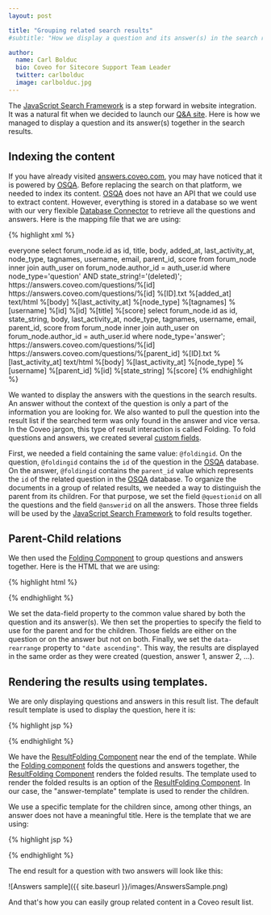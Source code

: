 ```yaml
---
layout: post

title: "Grouping related search results"
#subtitle: "How we display a question and its answer(s) in the search results of our Q&A site"

author:
  name: Carl Bolduc
  bio: Coveo for Sitecore Support Team Leader
  twitter: carlbolduc
  image: carlbolduc.jpg
---
```


The [JavaScript Search Framework](https://developers.coveo.com/display/JsSearch/Home) is a step forward in website integration. It was a natural fit when we decided to launch our [Q&A site](http://answers.coveo.com). Here is how we managed to display a question and its answer(s) together in the search results.

<!-- more -->

## Indexing the content

If you have already visited [answers.coveo.com](http://answers.coveo.com), you may have noticed that it is powered by [OSQA](http://www.osqa.net/). Before replacing the search on that platform, we needed to index its content. [OSQA](http://www.osqa.net/) does not have an API that we could use to extract content. However, everything is stored in a database so we went with our very flexible [Database Connector](http://onlinehelp.coveo.com/en/ces/7.0/Administrator/database_connector_features.htm) to retrieve all the questions and answers. Here is the mapping file that we are using:

{% highlight xml %}
<?xml version="1.0" encoding="utf-8" ?> 
<ODBC>
    <CommonMapping>
        <AllowedUsers>
            <AllowedUser type="Windows" allowed="true">
                <Name>everyone</Name>
                <Server></Server>
            </AllowedUser>
        </AllowedUsers>
    </CommonMapping>
    <Mapping type="Questions">
        <Accessor type="query">
            select forum_node.id as id, title, body, added_at, last_activity_at, node_type, tagnames, username, email, parent_id, score from forum_node inner join auth_user on forum_node.author_id = auth_user.id where node_type='question' AND state_string!='(deleted)';
        </Accessor>
        <Fields>
            <Uri>https://answers.coveo.com/questions/%[id]</Uri>
            <ClickableUri>https://answers.coveo.com/questions/%[id]</ClickableUri>
            <FileName>%[ID].txt</FileName>
            <Title>%[ID]</Title>
            <ModifiedDate>%[added_at]</ModifiedDate>
            <ContentType>text/html</ContentType>
            <Title>%[title]</Title>
            <Body>
                %[body]
            </Body>
            <CustomFields>
                <CustomField name="OrderDate">%[last_activity_at]</CustomField>
                <CustomField name="nodetype">%[node_type]</CustomField>
                <CustomField name="tags">%[tagnames]</CustomField>
                <CustomField name="sysAuthor">%[username]</CustomField>
                <CustomField name="foldingid">%[id]</CustomField>
                <CustomField name="questionid">%[id]</CustomField>
                <CustomField name="questiontitle">%[title]</CustomField>
	        <CustomField name="score">%[score]</CustomField>
            </CustomFields>
        </Fields>
    </Mapping>
    <Mapping type="Answers">
        <Accessor type="query">
            select forum_node.id as id, state_string, body, last_activity_at, node_type, tagnames, username, email, parent_id, score from forum_node inner join auth_user on forum_node.author_id = auth_user.id where node_type='answer';
        </Accessor>
        <Fields>
            <Uri>https://answers.coveo.com/questions/%[id]</Uri>
            <ClickableUri>https://answers.coveo.com/questions/%[parent_id]</ClickableUri>
            <FileName>%[ID].txt</FileName>
            <Title>Answer to question id %[parent_id]</Title>
            <ModifiedDate>%[last_activity_at]</ModifiedDate>
            <ContentType>text/html</ContentType>
            <Body>
                %[body]
            </Body>
            <CustomFields>
                <CustomField name="OrderDate">%[last_activity_at]</CustomField>
                <CustomField name="nodetype">%[node_type]</CustomField>
                <CustomField name="sysAuthor">%[username]</CustomField>
                <CustomField name="foldingid">%[parent_id]</CustomField>
                <CustomField name="answerid">%[id]</CustomField>
	        <CustomField name="answerstate">%[state_string]</CustomField>
	        <CustomField name="score">%[score]</CustomField>
            </CustomFields>
        </Fields>
    </Mapping>
</ODBC>
{% endhighlight %}

We wanted to display the answers with the questions in the search results. An answer without the context of the question is only a part of the information you are looking for. We also wanted to pull the question into the result list if the searched term was only found in the answer and vice versa. In the Coveo jargon, this type of result interaction is called Folding. To fold questions and answers, we created several [custom fields](http://onlinehelp.coveo.com/en/ces/7.0/administrator/adding_or_modifying_custom_fields.htm).

First, we needed a field containing the same value: `@foldingid`. On the question, `@foldingid` contains the `id` of the question in the [OSQA](http://www.osqa.net/) database. On the answer, `@foldingid` contains the `parent_id` value which represents the `id` of the related question in the [OSQA](http://www.osqa.net/) database. To organize the documents in a group of related results, we needed a way to distinguish the parent from its children. For that purpose, we set the field `@questionid` on all the questions and the field `@answerid` on all the answers. Those three fields will be used by the [JavaScript Search Framework](https://developers.coveo.com/display/JsSearch/Home) to fold results together. 

## Parent-Child relations

We then used the [Folding Component](https://developers.coveo.com/display/JsSearch/Folding+Component) to group questions and answers together. Here is the HTML that we are using:

{% highlight html %}
<div
    class='CoveoFolding'
    data-field='@foldingid' 
    data-parent-field='@questionid'
    data-child-field='@answerid'
    data-range='5'
    data-rearrange="date ascending"></div>
{% endhighlight %}

We set the data-field property to the common value shared by both the question and its answer(s). We then set the properties to specify the field to use for the parent and for the children. Those fields are either on the question or on the answer but not on both. Finally, we set the `data-rearrange` property to `"date ascending"`. This way, the results are displayed in the same order as they were created (question, answer 1, answer 2, ...).

## Rendering the results using templates.

We are only displaying questions and answers in this result list. The default result template is used to display the question, here it is:

{% highlight jsp %}
<script class="result-template" type="text/x-underscore-template">
    <div class='coveo-date'><%-dateTime(raw.sysdate)%></div>
    <div class='coveo-title'>
        <a class='CoveoResultLink'><%=title?highlight(title, titleHighlights):clickUri%></a>
    </div>
    <div class='coveo-excerpt'>
        <%=(state.q)?highlight(excerpt, excerptHighlights):highlight(firstSentences, firstSentencesHighlights)%>
    </div>
    <div class='field-table'>
        <span class='answers-author'>
            <span class="CoveoFieldValue" data-field="@sysauthor"></span>
        </span>
        <span class='answers-score'>
            <img src="/upfiles/image/like_button.png"/>
            <span class="CoveoFieldValue" data-field="@score"></span>
        </span>
        <% if(raw.tags){ %> <span class="CoveoFieldValue CoveoTags" data-field="@tags" data-facet="TagsFacet" data-split-values="true"></span><% } %>
    </div>
    <% if (childResults.length) { %>
        <img class="folding-picture" src="/upfiles/image/fleche_attention.png"/>
    <% } %>
    <div class='CoveoResultFolding'
        data-result-template-id="answer-template" 
        data-more-caption="ShowMoreReplies" 
        data-less-caption="ShowLessReplies"></div>
</script>
{% endhighlight %}

We have the [ResultFolding Component](https://developers.coveo.com/display/JsSearch/ResultFolding+Component) near the end of the template. While the [Folding component](https://developers.coveo.com/display/JsSearch/Folding+Component) folds the questions and answers together, the [ResultFolding Component](https://developers.coveo.com/display/JsSearch/ResultFolding+Component) renders the folded results. The template used to render the folded results is an option of the [ResultFolding Component](https://developers.coveo.com/display/JsSearch/ResultFolding+Component). In our case, the "answer-template" template is used to render the children.

We use a specific template for the children since, among other things, an answer does not have a meaningful title. Here is the template that we are using:
  
{% highlight jsp %}
<script id="answer-template" type="text/x-underscore-template">
    <div class='coveo-date'><%-dateTime(raw.sysdate)%></div>
    <div class='coveo-excerpt'>
        <%=highlight(excerpt, excerptHighlights)%>
    </div>
    <span class='answers-author'>
        <span class="CoveoFieldValue" data-field="@sysauthor"></span>
    </span>
    <span class='answers-score'>
        <img src="/upfiles/image/like_button.png"/>
        <span class="CoveoFieldValue" data-field="@score"></span>
    <span>
</script>
{% endhighlight %}

The end result for a question with two answers will look like this:

![Answers sample]({{ site.baseurl }}/images/AnswersSample.png)

And that's how you can easily group related content in a Coveo result list.
